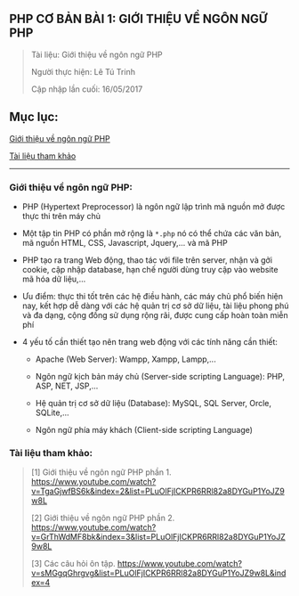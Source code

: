 ## PHP CƠ BẢN BÀI 1: GIỚI THIỆU VỀ NGÔN NGỮ PHP

> Tài liệu: Giới thiệu về ngôn ngữ PHP
>
> Người thực hiện: Lê Tú Trinh
>
> Cập nhập lần cuối: 16/05/2017

## Mục lục:

[Giới thiệu về ngôn ngữ PHP](#1)

[Tài liệu tham khảo](#2)

***

<a name="1"></a>
### Giới thiệu về ngôn ngữ PHP:

- PHP (Hypertext Preprocessor) là ngôn ngữ lập trình mã nguồn mở được thực thi trên máy chủ

- Một tập tin PHP có phần mở rộng là `*.php` nó có thể chứa các văn bản, mã nguồn HTML, CSS, Javascript, Jquery,... và mã PHP

- PHP tạo ra trang Web động, thao tác với file trên server, nhận và gởi cookie, cập nhập database, hạn chế người dùng truy cập vào website mã hóa dữ liệu,...

- Ưu điểm: thực thi tốt trên các hệ điều hành, các máy chủ phổ biến hiện nay, kết hợp dễ dàng với các hệ quản trị cơ sở dữ liệu, tài liệu phong phú và đa dạng, cộng đồng sử dụng rộng rãi, được cung cấp hoàn toàn miễn phí

- 4 yếu tố cần thiết tạo nên trang web động với các tính năng cần thiết:

	+ Apache (Web Server): Wampp, Xampp, Lampp,...

	+ Ngôn ngữ kịch bản máy chủ (Server-side scripting Language): PHP, ASP, NET, JSP,...

	+ Hệ quản trị cơ sở dữ liệu (Database): MySQL, SQL Server, Orcle, SQLite,...

	+ Ngôn ngữ phía máy khách (Client-side scripting Language)

<a name="2"></a>
### Tài liệu tham khảo:

> [1] Giới thiệu về ngôn ngữ PHP phần 1. https://www.youtube.com/watch?v=TgaGjwfBS6k&index=2&list=PLuOlFjICKPR6RRl82a8DYGuP1YoJZ9w8L
>
> [2] Giới thiệu về ngôn ngữ PHP phần 2. https://www.youtube.com/watch?v=GrThWdMF8bk&index=3&list=PLuOlFjICKPR6RRl82a8DYGuP1YoJZ9w8L
>
> [3] Các câu hỏi ôn tập. https://www.youtube.com/watch?v=sMGgqGhrgvg&list=PLuOlFjICKPR6RRl82a8DYGuP1YoJZ9w8L&index=4